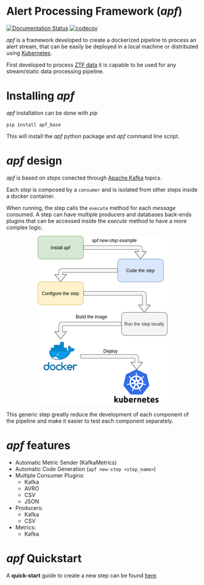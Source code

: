 Alert Processing Framework (*apf*)
================================================

[![Documentation Status](https://readthedocs.org/projects/apf/badge/?version=latest)](https://apf.readthedocs.io/en/latest/?badge=latest) [![codecov](https://codecov.io/gh/alercebroker/APF/branch/master/graph/badge.svg)](https://codecov.io/gh/alercebroker/APF)


*apf* is a framework developed to create a dockerized pipeline to
process an alert stream, that can be easily be deployed in a local
machine or distributed using [Kubernetes](https://kubernetes.io).

First developed to process [ZTF data](https://www.ztf.caltech.edu/) it
is capable to be used for any stream/static data processing pipeline.

Installing *apf*
================

*apf* installation can be done with *pip*

``` {.sourceCode .bash}
pip install apf_base
```

This will install the *apf* python package and *apf* command line
script.

*apf* design
============

*apf* is based on *steps* conected through [Apache
Kafka](https://kafka.apache.org/) topics.

Each *step* is composed by a `consumer` and is isolated from other
steps inside a docker container.

When running, the step calls the `execute` method for each *message*
consumed. A step can have multiple producers and databases back-ends
plugins that can be accessed inside the *execute* method to have a more
complex logic.


<p align="center">
  <img src="docs/source/_static/images/apf-flow.png">
</p>


This generic step greatly reduce the development of each component of
the pipeline and make it easier to test each component separately.


*apf* features
==============

- Automatic Metric Sender (KafkaMetrics)
- Automatic Code Generation (`apf new-step <step_name>`)
- Multiple Consumer Plugins:
  - Kafka
  - AVRO
  - CSV
  - JSON
- Producers:
  - Kafka
  - CSV
- Metrics:
  - Kafka

*apf* Quickstart
===================

A **quick-start** guide to create a new step can be found [here](https://apf.readthedocs.io/en/latest/new_step.html).
